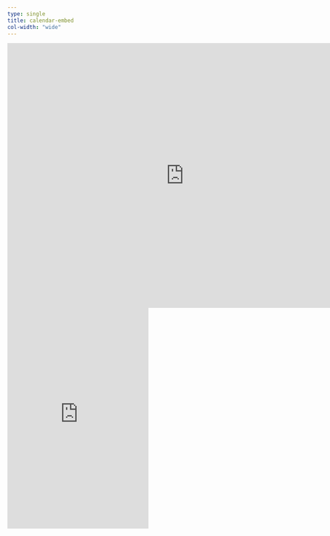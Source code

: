 ```yaml
---
type: single
title: calendar-embed
col-width: "wide"
---
```


<div class="embed-responsive embed-responsive-16by9 hidden-xs">
  <iframe src="https://calendar.google.com/calendar/embed?height=600&amp;wkst=1&amp;bgcolor=%23F9F9F9&amp;ctz=America%2FNew_York&amp;src=c2Vla2hlYWxpbmcub3JnX2hibW41ajVtb3VmYnB0bmZpMG1mZ2VlcGFzQGdyb3VwLmNhbGVuZGFyLmdvb2dsZS5jb20&amp;src=c2Vla2hlYWxpbmcub3JnX3M2YTRucG4wMWYyZmg2MjdqM2JrbXN1dTY0QGdyb3VwLmNhbGVuZGFyLmdvb2dsZS5jb20&amp;color=%2333B679&amp;color=%23D81B60" style="border-width:0" width="800" height="600" frameborder="0" scrolling="no"></iframe>
</div>

<div class="visible-xs-block">
  <iframe src="https://calendar.google.com/calendar/embed?height=600&amp;wkst=1&amp;bgcolor=%23F9F9F9&amp;ctz=America%2FNew_York&amp;src=c2Vla2hlYWxpbmcub3JnX2hibW41ajVtb3VmYnB0bmZpMG1mZ2VlcGFzQGdyb3VwLmNhbGVuZGFyLmdvb2dsZS5jb20&amp;src=c2Vla2hlYWxpbmcub3JnX3M2YTRucG4wMWYyZmg2MjdqM2JrbXN1dTY0QGdyb3VwLmNhbGVuZGFyLmdvb2dsZS5jb20&amp;color=%23C0CA33&amp;color=%23E4C441" style="border-width:0" width="320" height="500" frameborder="0" scrolling="no"></iframe>
</div>
